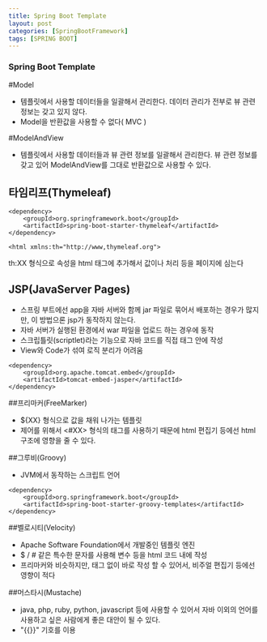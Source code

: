 ```yaml
---
title: Spring Boot Template
layout: post
categories: [SpringBootFramework]
tags: [SPRING BOOT]
---
```


### Spring Boot Template

#Model
- 템플릿에서 사용할 데이터들을 일괄해서 관리한다. 데이터 관리가 전부로 뷰 관련 정보는 갖고 있지 않다.
- Model을 반환값을 사용할 수 없다( MVC )

#ModelAndView
- 템플릿에서 사용할 데이터들과 뷰 관련 정보를 일괄해서 관리한다. 뷰 관련 정보를 갖고 있어 ModelAndView를 그대로 반환값으로 사용할 수 있다.

## 타임리프(Thymeleaf)
~~~
<dependency>
    <groupId>org.springframework.boot</groupId>
    <artifactId>spring-boot-starter-thymeleaf</artifactId>
</dependency>

<html xmlns:th="http://www,thymeleaf.org">
~~~
th:XX 형식으로 속성을 html 태그에 추가해서 값이나 처리 등을 페이지에 심는다
	
## JSP(JavaServer Pages)
- 스프링 부트에선 app을 자바 서버와 함께 jar 파일로 묶어서 배포하는 경우가 많지만, 이 방법으론 jsp가 동작하지 않는다.
- 자바 서버가 실행된 환경에서 war 파일을 업로드 하는 경우에 동작
- 스크립틀릿(scriptlet)라는 기능으로 자바 코드를 직접 태그 안에 작성
- View와 Code가 섞여 로직 분리가 어려움
~~~
<dependency>
    <groupId>org.apache.tomcat.embed</groupId>
    <artifactId>tomcat-embed-jasper</artifactId>
</dependency>
~~~
	
##프리마커(FreeMarker)
- ${XX} 형식으로 값을 채워 나가는 템플릿
- 제어를 위해서 <#XX> 형식의 태그를 사용하기 때문에 html 편집기 등에선 html 구조에 영향을 줄 수 있다.

##그루비(Groovy)
- JVM에서 동작하는 스크립트 언어
~~~
<dependency>
    <groupId>org.springframework.boot</groupId>
    <artifactId>spring-boot-starter-groovy-templates</artifactId>
</dependency>
~~~
##벨로시티(Velocity)
- Apache Software Foundation에서 개발중인 템플릿 엔진
- $ / # 같은 특수한 문자를 사용해 변수 등을 html 코드 내에 작성
- 프리마커와 비슷하지만, 태그 없이 바로 작성 할 수 있어서, 비주얼 편집기 등에선 영향이 적다

##머스타시(Mustache)
- java, php, ruby, python, javascript 등에 사용할 수 있어서 자바 이외의 언어를 사용하고 싶은 사람에게 좋은 대안이 될 수 있다.
- "\{\{\}\}" 기호를 이용
